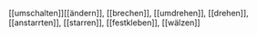 [[umschalten]][[ändern]], [[brechen]], [[umdrehen]], [[drehen]], [[anstarrten]], [[starren]], [[festkleben]], [[wälzen]]